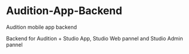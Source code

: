 # Audition-App-Backend
Audition mobile app backend

Backend for Audition + Studio App, Studio Web pannel and Studio Admin pannel
